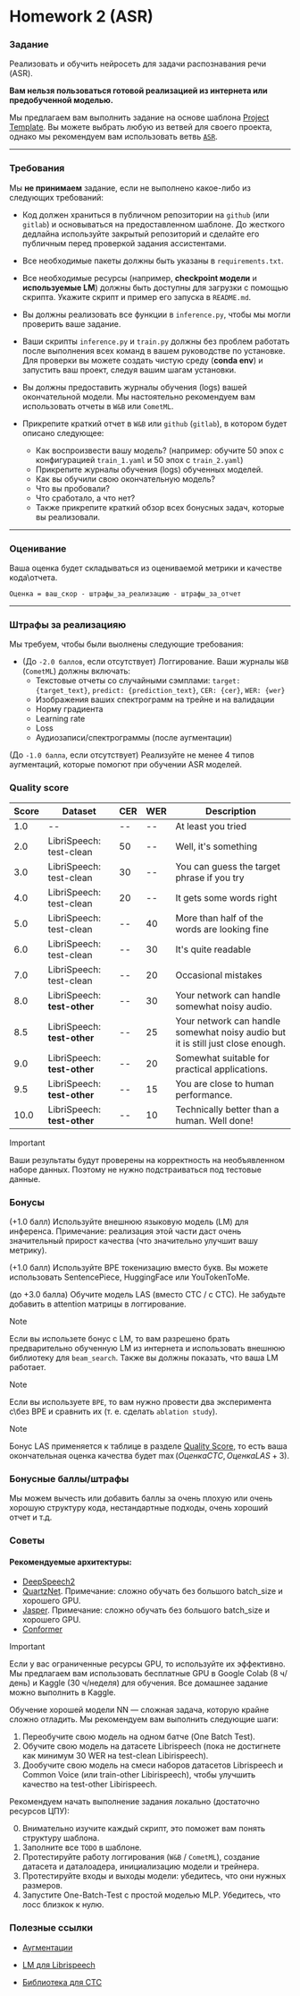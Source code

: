 # Homework 2 (ASR)

### Задание

Реализовать и обучить нейросеть для задачи распознавания речи (ASR).

**Вам нельзя пользоваться готовой реализацией из интернета или предобученной моделью.**

Мы предлагаем вам выполнить задание на основе шаблона [Project Template](https://github.com/Blinorot/pytorch_project_template). Вы можете выбрать любую из ветвей для своего проекта, однако мы рекомендуем вам использовать ветвь [`ASR`](https://github.com/Blinorot/pytorch_project_template/tree/example/asr).

---

### Требования

Мы **не принимаем** задание, если не выполнено какое-либо из следующих требований:

- Код должен храниться в публичном репозитории на `github` (или `gitlab`) и основываться на предоставленном шаблоне. До жесткого дедлайна используйте закрытый репозиторий и сделайте его публичным перед проверкой задания ассистентами.
- Все необходимые пакеты должны быть указаны в `requirements.txt`.
- Все необходимые ресурсы (например, **checkpoint модели** и **используемые LM**) должны быть доступны для загрузки с помощью скрипта. Укажите скрипт и пример его запуска в `README.md`.
- Вы должны реализовать все функции в `inference.py`, чтобы мы могли проверить ваше задание.
- Ваши скрипты `inference.py` и `train.py` должны без проблем работать после выполнения всех команд в вашем руководстве по установке. Для проверки вы можете создать чистую среду (**conda env**) и запустить ваш проект, следуя вашим шагам установки.
- Вы должны предоставить журналы обучения (logs) вашей окончательной модели. Мы настоятельно рекомендуем вам использовать отчеты в `W&B` или `CometML`.

- Прикрепите краткий отчет в `W&B` или `github` (`gitlab`), в котором будет описано следующее:
  - Как воспроизвести вашу модель? (например: обучите 50 эпох с конфигурацией `train_1.yaml` и 50 эпох с `train_2.yaml`)
  - Прикрепите журналы обучения (logs) обученных моделей.
  - Как вы обучили свою окончательную модель?
  - Что вы пробовали?
  - Что сработало, а что нет?
  - Также прикрепите краткий обзор всех бонусных задач, которые вы реализовали.

---
### Оценивание

Ваша оценка будет складываться из оцениваемой метрики и качестве кода\отчета.

```
Оценка = ваш_скор - штрафы_за_реализацию - штрафы_за_отчет
```
---

### Штрафы за реализацияю

Мы требуем, чтобы были выолнены следующие требования:

- (До `-2.0 баллов`, если отсутствует) Логгирование. Ваши журналы `W&B` (`CometML`) должны включать:
  - Текстовые отчеты со случайными сэмплами: `target: {target_text}`, `predict: {prediction_text}`, `CER: {cer}`, `WER: {wer}`
  - Изображения ваших спектрограмм на трейне и на валидации     
  - Норму градиента
  - Learning rate
  - Loss
  - Аудиозаписи/спектрограммы (после аугментации)
  
(До `-1.0 балла`, если отсутствует) Реализуйте не менее 4 типов аугментаций, которые помогют при обучении ASR моделей.

### Quality score

| Score | Dataset                     | CER | WER | Description                                                                     |
| ----- | --------------------------- | --- | --- | ------------------------------------------------------------------------------- |
| 1.0   | --                          | --  | --  | At least you tried                                                              |
| 2.0   | LibriSpeech: test-clean     | 50  | --  | Well, it's something                                                            |
| 3.0   | LibriSpeech: test-clean     | 30  | --  | You can guess the target phrase if you try                                      |
| 4.0   | LibriSpeech: test-clean     | 20  | --  | It gets some words right                                                        |
| 5.0   | LibriSpeech: test-clean     | --  | 40  | More than half of the words are looking fine                                    |
| 6.0   | LibriSpeech: test-clean     | --  | 30  | It's quite readable                                                             |
| 7.0   | LibriSpeech: test-clean     | --  | 20  | Occasional mistakes                                                             |
| 8.0   | LibriSpeech: **test-other** | --  | 30  | Your network can handle somewhat noisy audio.                                   |
| 8.5   | LibriSpeech: **test-other** | --  | 25  | Your network can handle somewhat noisy audio but it is still just close enough. |
| 9.0   | LibriSpeech: **test-other** | --  | 20  | Somewhat suitable for practical applications.                                   |
| 9.5   | LibriSpeech: **test-other** | --  | 15  | You are close to human performance.                                             |
| 10.0  | LibriSpeech: **test-other** | --  | 10  | Technically better than a human. Well done!                                     |

> [!IMPORTANT]
> Ваши результаты будут проверены на корректность на необъявленном наборе данных. Поэтому не нужно подстраиваться под тестовые данные. 

### Бонусы
(+1.0 балл) Используйте внешнюю языковую модель (LM) для инференса. Примечание: реализация этой части даст очень значительный прирост качества (что значительно улучшит вашу метрику). 

(+1.0 балл) Используйте BPE токенизацию вместо букв. Вы можете использовать SentencePiece, HuggingFace или YouTokenToMe.

(до +3.0 балла) Обучите модель LAS (вместо CTC / с CTC). Не забудьте добавить в attention матрицы в логгирование.

> [!NOTE]
> Если вы использете бонус с LM, то вам разрешено брать предварительно обученную LM из интернета и использовать внешнюю библиотеку для `beam_search`. Также вы должны показать, что ваша LM работает.

> [!NOTE]
> Если вы используете `BPE`, то вам нужно провести два эксперимента с\без BPE и сравнить их (т. е. сделать `ablation study`).

> [!NOTE]
> Бонус LAS применяется к таблице в разделе [Quality Score](#quality-score), то есть ваша окончательная оценка качества будет $\max(Оценка CTC, Оценка LAS + 3)$.

### Бонусные баллы/штрафы
Мы можем вычесть или добавить баллы за очень плохую или очень хорошую структуру кода, нестандартные подходы, очень хороший отчет и т.д.

### Советы

#### Рекомендуемые архитектуры:

- [DeepSpeech2](http://proceedings.mlr.press/v48/amodei16.pdf)
- [QuartzNet](https://arxiv.org/abs/1910.10261). Примечание: сложно обучать без большого batch_size и хорошего GPU.
- [Jasper](https://arxiv.org/pdf/1904.03288.pdf). Примечание: сложно обучать без большого batch_size и хорошего GPU.
- [Conformer](https://arxiv.org/abs/2005.08100)

> [!IMPORTANT]
> Если у вас ограниченные ресурсы GPU, то используйте их эффективно. Мы предлагаем вам использовать бесплатные GPU в Google Colab (8 ч/день) и Kaggle (30 ч/неделя) для обучения. Все домашнее задание можно выполнить в Kaggle.

Обучение хорошей модели NN — сложная задача, которую крайне сложно отладить. Мы рекомендуем вам выполнить следующие шаги:

1. Переобучите свою модель на одном батче (One Batch Test).
2. Обучите свою модель на датасете  Librispeech (пока не достигнете как минимум 30 WER на test-clean Libirispeech).
3. Дообучите свою модель на смеси наборов датасетов Librispeech и Common Voice (или train-other Libirispeech), чтобы улучшить качество на test-other Libirispeech.

Рекомендуем начать выполнение задания локально (достаточно ресурсов ЦПУ):

0. Внимательно изучите каждый скрипт, это поможет вам понять структуру шаблона.
1. Заполните все `TODO` в шаблоне.
2. Протестируйте работу логгирования (`W&B` / `CometML`), создание датасета и даталоадера, инициализацию модели и трейнера.
3. Протестируйте входы и выходы модели: убедитесь, что они нужных размеров.
4. Запустите One-Batch-Test с простой моделью MLP. Убедитесь, что лосс близкок к нулю.

### Полезные ссылки

- [Аугментации](https://pytorch.org/audio/stable/transforms.html)

- [LM для Librispeech](https://www.openslr.org/11/)

- [Библиотека для CTC](https://github.com/kensho-technologies/pyctcdecode)